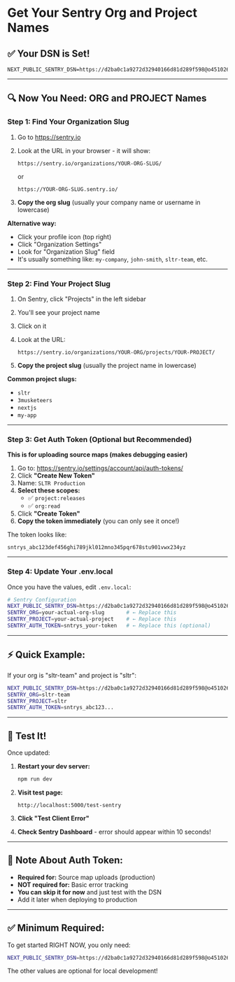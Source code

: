 # Get Your Sentry Org and Project Names

## ✅ Your DSN is Set!

```
NEXT_PUBLIC_SENTRY_DSN=https://d2ba0c1a9272d32940166d81d289f598@o4510267194212352.ingest.us.sentry.io/4510267248082944
```

---

## 🔍 Now You Need: ORG and PROJECT Names

### **Step 1: Find Your Organization Slug**

1. Go to https://sentry.io
2. Look at the URL in your browser - it will show:
   ```
   https://sentry.io/organizations/YOUR-ORG-SLUG/
   ```
   or
   ```
   https://YOUR-ORG-SLUG.sentry.io/
   ```

3. **Copy the org slug** (usually your company name or username in lowercase)

**Alternative way:**
- Click your profile icon (top right)
- Click "Organization Settings"
- Look for "Organization Slug" field
- It's usually something like: `my-company`, `john-smith`, `sltr-team`, etc.

---

### **Step 2: Find Your Project Slug**

1. On Sentry, click "Projects" in the left sidebar
2. You'll see your project name
3. Click on it
4. Look at the URL:
   ```
   https://sentry.io/organizations/YOUR-ORG/projects/YOUR-PROJECT/
   ```

5. **Copy the project slug** (usually the project name in lowercase)

**Common project slugs:**
- `sltr`
- `3musketeers`
- `nextjs`
- `my-app`

---

### **Step 3: Get Auth Token (Optional but Recommended)**

**This is for uploading source maps (makes debugging easier)**

1. Go to: https://sentry.io/settings/account/api/auth-tokens/
2. Click **"Create New Token"**
3. Name: `SLTR Production`
4. **Select these scopes:**
   - ✅ `project:releases`
   - ✅ `org:read`
5. Click **"Create Token"**
6. **Copy the token immediately** (you can only see it once!)

The token looks like:
```
sntrys_abc123def456ghi789jkl012mno345pqr678stu901vwx234yz
```

---

### **Step 4: Update Your .env.local**

Once you have the values, edit `.env.local`:

```bash
# Sentry Configuration
NEXT_PUBLIC_SENTRY_DSN=https://d2ba0c1a9272d32940166d81d289f598@o4510267194212352.ingest.us.sentry.io/4510267248082944
SENTRY_ORG=your-actual-org-slug       # ← Replace this
SENTRY_PROJECT=your-actual-project    # ← Replace this
SENTRY_AUTH_TOKEN=sntrys_your-token   # ← Replace this (optional)
```

---

## ⚡ Quick Example:

If your org is "sltr-team" and project is "sltr":

```bash
NEXT_PUBLIC_SENTRY_DSN=https://d2ba0c1a9272d32940166d81d289f598@o4510267194212352.ingest.us.sentry.io/4510267248082944
SENTRY_ORG=sltr-team
SENTRY_PROJECT=sltr
SENTRY_AUTH_TOKEN=sntrys_abc123...
```

---

## 🧪 Test It!

Once updated:

1. **Restart your dev server:**
   ```bash
   npm run dev
   ```

2. **Visit test page:**
   ```
   http://localhost:5000/test-sentry
   ```

3. **Click "Test Client Error"**

4. **Check Sentry Dashboard** - error should appear within 10 seconds!

---

## 📝 Note About Auth Token:

- **Required for:** Source map uploads (production)
- **NOT required for:** Basic error tracking
- **You can skip it for now** and just test with the DSN
- Add it later when deploying to production

---

## ✅ Minimum Required:

To get started RIGHT NOW, you only need:

```bash
NEXT_PUBLIC_SENTRY_DSN=https://d2ba0c1a9272d32940166d81d289f598@o4510267194212352.ingest.us.sentry.io/4510267248082944
```

The other values are optional for local development!
